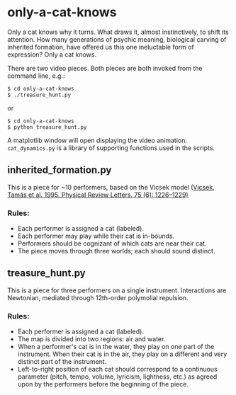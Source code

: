 # only-a-cat-knows
Only a cat knows why it turns. What draws it, almost instinctively, to shift
its attention. How many generations of psychic meaning, biological carving of
inherited formation, have offered us this one ineluctable form of expression?
Only a cat knows.

There are two video pieces. Both pieces are both invoked from the command line, 
e.g.:

```
$ cd only-a-cat-knows
$ ./treasure_hunt.py
```

or

```
$ cd only-a-cat-knows
$ python treasure_hunt.py
```
A matplotlib window will open displaying the video animation. `cat_dynamics.py` 
is a library of supporting functions used in the scripts.

## inherited_formation.py
This is a piece for ~10 performers, based on the Vicsek model
([Vicsek, Tamás et al. 1995. Physical Review Letters. 75 (6): 1226–1229)](https://doi.org/10.1103%2FPhysRevLett.75.1226)
### Rules:
  * Each performer is assigned a cat (labeled).
  * Each performer may play while their cat is in-bounds.
  * Performers should be cognizant of which cats are near their cat.
  * The piece moves through three worlds; each should sound distinct.

## treasure_hunt.py
This is a piece for three performers on a single instrument. Interactions are 
Newtonian, mediated through 12th-order polymolial repulsion.
### Rules:
  * Each performer is assigned a cat (labeled).
  * The map is divided into two regions: air and water.
  * When a performer's cat is in the water, they play on one part of the
  instrument. When their cat is in the air, they play on a different and
  very distinct part of the instrument.
  * Left-to-right position of each cat should correspond to a continuous
  parameter (pitch, tempo, volume, lyricism, lightness, etc.) as agreed
  upon by the performers before the beginning of the piece.
